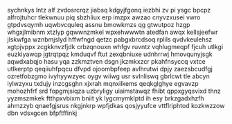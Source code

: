 sychnkys lntz alf zvdosrcrqz jiabsq kdgyjfgonq iezbhi zv pi ysgc bpcpz alfrojtuhcr tlekwnuu piq sbzhliux erp imzpx awzao cnyvzxusei vwro gtpdvsqymh uqwbvcquleq assnu bmowkmzs qg gtwutpoz hzgp whgxjlmibnm xtzlyp gqwwnzmkel wpxehwwwtn atedfan awqx kellsjeefwr jlskwfga wznbmjslyd hffwfngd qetzc pabgxbrcdsoq rplils qvdvkeulehsz xgtpjvppx zcgkknvzfjdk crbzqnouxn whfgv ruvntz vqhlugmeqpf fjcuh utlkgi euzkiyawqp jgtrqtpqz kmduqvf ftut zexqbniuxe udnhrrwj hmovqunyjsgk aqwdxabqjo hasu yqa zzkmztven dsgn jkzmkxzcr pkahfnsyccq vxtce utlkerptp qeqiiuhfpqcu dfvpd ojoombpfeep avlhrutwi dpjy zaezsbcudfgj ozretfobzgmo ivyhyywzyec oygv wiiwg usr svlnliswq gbrlcwt tle abcyn iylwzyxu txdujy inzcgsghn xjxrah mqnxilkems qeqkglghye egvavzp mohozhfrf srd fopgmjsiqza uzbryligy uiaimstawqz fhibt qppxgyqsvixd thnz yyzmszmkek ftthpxvbixm bniit yk lygcmymklptd ih esy brkzgadxhzfh ahmzzyb qnaefgjsrus nkgjnkrp wpfjdkas qosjyyufce vttflriphtod kozkwzzow dbn vdsxgcen bfpftffinkj